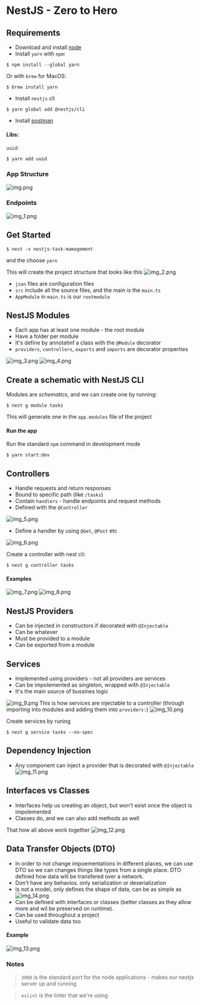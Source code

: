 # NestJS - Zero to Hero

## Requirements
* Download and install [node](https://nodejs.org/en/download/)
* Install `yarn` with `npm`:
```
$ npm install --global yarn
```
Or with `brew` for MacOS:
```
$ brew install yarn
```

* Install `nestjs` cli
```
$ yarn global add @nestjs/cli
```
* Install [postman](https://www.postman.com/downloads/)

#### Libs:
`uuid`:

```shell
$ yarn add uuid
```
### App Structure
![img.png](images/img.png)

### Endpoints
![img_1.png](images/img_1.png)

## Get Started
```shell
$ nest -v nestjs-task-mamagement
```
and the choose `yarn`

This will create the project structure that looks like this
![img_2.png](images/img_2.png)

* `json` files are configuration files
* `src` include all the source files, and the main is the `main.ts`
* `AppModule` in `main.ts` is our `rootmodule`


## NestJS Modules
* Each app has at least one module - the root module
* Have a folder per module
* It's define by annotatinf a class with the `@Module` decorator
* `providers`, `controllers`, `exports` and `imports` are decorator properties

![img_3.png](images/img_3.png)
![img_4.png](images/img_4.png)

## Create a schematic with NestJS CLI
Modules are _schematics_, and we can create one by running:
```shell
$ nest g module tasks
```
This will generate one in the `app.modules` file of the project

#### Run the app
Run the standard `npm` command in development mode
```shell
$ yarn start:dev
``` 

## Controllers
* Handle requests and return responses
* Bound to specific path (like `/tasks`)
* Contain `handlers` - handle endpoints and request methods
* Defined with the `@Controller`

![img_5.png](images/img_5.png)

* Define a handler by using `@Get`, `@Post` etc

![img_6.png](images/img_6.png)

Create a controller with nest cli:
```shell
$ nest g controller tasks
```
#### Examples
![img_7.png](images/img_7.png)
![img_8.png](images/img_8.png)


## NestJS Providers
* Can be injected in constructors if decorated with `@Injectable`
* Can be whatever
* Must be provided to a module
* Can be exported from a module

## Services
* Implemented using providers - not all providers are services
* Can be impolemented as singleton, wrapped with `@Injectable`
* It's the main source of bussines logic

![img_9.png](images/img_9.png)
This is how services are injectable to a controller (through importing into modules and adding them into `providers:`)
![img_10.png](images/img_10.png)

Create services by runing
```shell
$ nest g service tasks --no-spec
```

## Dependency Injection
* Any component can inject a provider that is decorated with `@Injectable`
![img_11.png](images/img_11.png)

## Interfaces vs Classes
* Interfaces help us creating an object, but won't exist once the object is impolemented
* Classes do, and we can also add methods as well

That how all above work together
![img_12.png](images/img_12.png)

## Data Transfer Objects (DTO)
* In order to not change impoementations in different places, we can use DTO so we can changes things like types from a single place. DTO defined how data will be transfered over a network.
* Don't have any behavios. only serialization or deserialization
* Is not a model, only defines the shape of data, can be as simple as ![img_14.png](images/img_14.png)
* Can be defined with interfaces or classes (better classes as they allow more and wil be preserved on runtime).
* Can be used throughout a project
* Useful to validate data too

#### Example
![img_13.png](images/img_13.png)

### Notes
> `3000` is the standard port for the node applications - makes our nextjs server up and running

> `eslint` is the linter that we're using